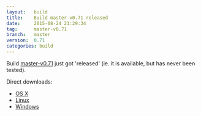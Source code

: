 ```yaml
---
layout:   build
title:    Build master-v0.71 released
date:     2015-08-24 21:29:34
tag:      master-v0.71
branch:   master
version:  0.71
categories: build
---
```

Build [master-v0.71][github-release] just got 'released' (ie. it is available, but has never been tested).

Direct downloads:

  - [OS X][osx-download]
  - [Linux][linux-download]
  - [Windows][windows-download]

[osx-download]: https://github.com/cor/LD33/releases/download/master-v0.71/osx_master-v0.71.zip
[linux-download]: https://github.com/cor/LD33/releases/download/master-v0.71/linux_master-v0.71.zip
[windows-download]: https://github.com/cor/LD33/releases/download/master-v0.71/windows_master-v0.71.zip
[github-release]: https://github.com/cor/LD33/releases/tag/master-v0.71
